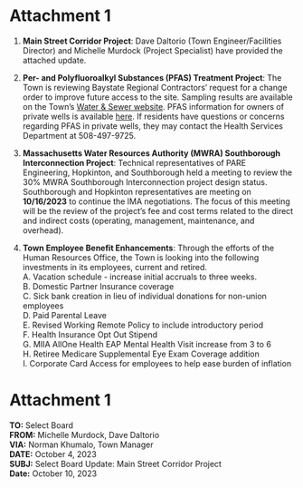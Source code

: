# Attachment 1


1. **Main Street Corridor Project**: Dave Daltorio (Town Engineer/Facilities Director) and Michelle Murdock (Project Specialist) have provided the attached update.  

2. **Per- and Polyfluoroalkyl Substances (PFAS) Treatment Project**: The Town is reviewing Baystate Regional Contractors’ request for a change order to improve future access to the site. Sampling results are available on the Town’s [Water & Sewer website](#). PFAS information for owners of private wells is available [here](#). If residents have questions or concerns regarding PFAS in private wells, they may contact the Health Services Department at 508-497-9725.  

3. **Massachusetts Water Resources Authority (MWRA) Southborough Interconnection Project**: Technical representatives of PARE Engineering, Hopkinton, and Southborough held a meeting to review the 30% MWRA Southborough Interconnection project design status. Southborough and Hopkinton representatives are meeting on **10/16/2023** to continue the IMA negotiations. The focus of this meeting will be the review of the project’s fee and cost terms related to the direct and indirect costs (operating, management, maintenance, and overhead).  

4. **Town Employee Benefit Enhancements**: Through the efforts of the Human Resources Office, the Town is looking into the following investments in its employees, current and retired.  
   A. Vacation schedule - increase initial accruals to three weeks.  
   B. Domestic Partner Insurance coverage  
   C. Sick bank creation in lieu of individual donations for non-union employees  
   D. Paid Parental Leave  
   E. Revised Working Remote Policy to include introductory period  
   F. Health Insurance Opt Out Stipend  
G. MIIA AllOne Health EAP Mental Health Visit increase from 3 to 6  
H. Retiree Medicare Supplemental Eye Exam Coverage addition  
I. Corporate Card Access for employees to help ease burden of inflation  
# Attachment 1

**TO:** Select Board  
**FROM:** Michelle Murdock, Dave Daltorio  
**VIA:** Norman Khumalo, Town Manager  
**DATE:** October 4, 2023  
**SUBJ:** Select Board Update: Main Street Corridor Project  
**Date:** October 10, 2023